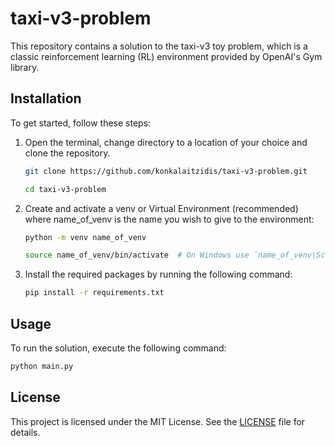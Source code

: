# taxi-v3-problem
This repository contains a solution to the taxi-v3 toy problem, which is a classic reinforcement learning (RL) environment provided by OpenAI's Gym library.

<!-- Approach: -->

## Installation

To get started, follow these steps:

1. Open the terminal, change directory to a location of your choice and clone the repository.
    ```sh
    git clone https://github.com/konkalaitzidis/taxi-v3-problem.git
    ```
    ```sh
    cd taxi-v3-problem
    ```

2. Create and activate a venv or Virtual Environment (recommended) where name_of_venv is the name you wish to give to the environment:
    ```sh
    python -m venv name_of_venv
    ```
    ```sh
    source name_of_venv/bin/activate  # On Windows use `name_of_venv\Scripts\activate`
    ```

3. Install the required packages by running the following command:
    ```sh
    pip install -r requirements.txt
    ```

## Usage

To run the solution, execute the following command:
```sh
python main.py
```

<!-- ## Testing

To run the tests, execute the following command:
```sh
pytest
``` -->

## License

This project is licensed under the MIT License. See the [LICENSE](LICENSE) file for details.
